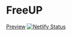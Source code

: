 # FreeUP

[Preview](https://elastic-almeida-b7f4be.netlify.app/)
[![Netlify Status](https://api.netlify.com/api/v1/badges/66832a0d-309f-4d33-af0a-a6296830b76d/deploy-status)](https://app.netlify.com/sites/elastic-almeida-b7f4be/deploys)
